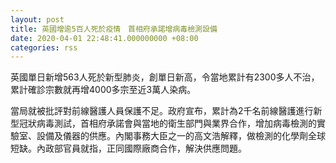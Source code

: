 ```yaml
---
layout: post
title: 英國增逾5百人死於疫情　首相府承諾增病毒檢測設備
date: 2020-04-01 22:48:41.000000000 +08:00
categories: rss
---
```


英國單日新增563人死於新型肺炎，創單日新高，令當地累計有2300多人不治，累計確診宗數就再增4000多宗至近3萬人染病。

當局就被批評對前線醫護人員保護不足。政府宣布，累計為2千名前線醫護進行新型冠狀病毒測試，首相府承諾會與當地的衛生部門與業界合作，增加病毒檢測的實驗室、設備及儀器的供應。內閣事務大臣之一的高文浩解釋，做檢測的化學劑全球短缺。內政部官員就指，正同國際廠商合作，解決供應問題。
